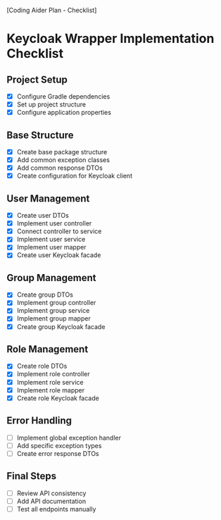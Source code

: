 [Coding Aider Plan - Checklist]

# Keycloak Wrapper Implementation Checklist

## Project Setup
- [x] Configure Gradle dependencies
- [x] Set up project structure
- [x] Configure application properties

## Base Structure
- [x] Create base package structure
- [x] Add common exception classes
- [x] Add common response DTOs
- [x] Create configuration for Keycloak client

## User Management
- [x] Create user DTOs
- [x] Implement user controller
- [x] Connect controller to service
- [x] Implement user service
- [x] Implement user mapper
- [x] Create user Keycloak facade

## Group Management
- [x] Create group DTOs
- [x] Implement group controller
- [x] Implement group service
- [x] Implement group mapper
- [x] Create group Keycloak facade

## Role Management
- [x] Create role DTOs
- [x] Implement role controller
- [x] Implement role service
- [x] Implement role mapper
- [x] Create role Keycloak facade

## Error Handling
- [ ] Implement global exception handler
- [ ] Add specific exception types
- [ ] Create error response DTOs

## Final Steps
- [ ] Review API consistency
- [ ] Add API documentation
- [ ] Test all endpoints manually
